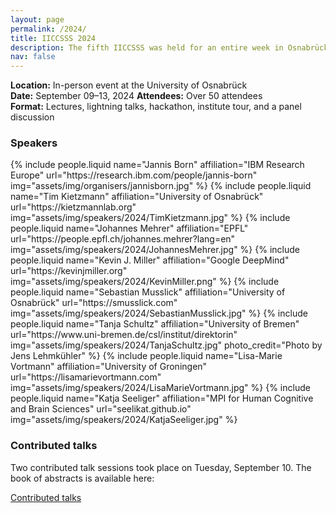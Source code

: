 ```yaml
---
layout: page
permalink: /2024/
title: IICCSSS 2024
description: The fifth IICCSSS was held for an entire week in Osnabrück, Germany - a hub for Cognitive Science!
nav: false
---
```



**Location:** In-person event at the University of Osnabrück  
**Date:** September 09–13, 2024 
**Attendees:** Over 50 attendees  
**Format:** Lectures, lightning talks, hackathon, institute tour, and a panel discussion


### Speakers

<div class="projects">
  <div class="container">
      <div class="row row-cols-1 row-cols-md-3">
      {% include people.liquid name="Jannis Born" affiliation="IBM Research Europe" url="https://research.ibm.com/people/jannis-born" img="assets/img/organisers/jannisborn.jpg" %}
      {% include people.liquid name="Tim Kietzmann" affiliation="University of Osnabrück" url="https://kietzmannlab.org" img="assets/img/speakers/2024/TimKietzmann.jpg" %}
      {% include people.liquid name="Johannes Mehrer" affiliation="EPFL" url="https://people.epfl.ch/johannes.mehrer?lang=en" img="assets/img/speakers/2024/JohannesMehrer.jpg" %}
      {% include people.liquid name="Kevin J. Miller" affiliation="Google DeepMind" url="https://kevinjmiller.org" img="assets/img/speakers/2024/KevinMiller.png" %}
      {% include people.liquid name="Sebastian Musslick" affiliation="University of Osnabrück" url="https://smusslick.com" img="assets/img/speakers/2024/SebastianMusslick.jpg" %}
      {% include people.liquid name="Tanja Schultz" affiliation="University of Bremen" url="https://www.uni-bremen.de/csl/institut/direktorin" img="assets/img/speakers/2024/TanjaSchultz.jpg" photo_credit="Photo by Jens Lehmkühler" %}
      {% include people.liquid name="Lisa-Marie Vortmann" affiliation="University of Groningen" url="https://lisamarievortmann.com" img="assets/img/speakers/2024/LisaMarieVortmann.jpg" %}
      {% include people.liquid name="Katja Seeliger" affiliation="MPI for Human Cognitive and Brain Sciences" url="seelikat.github.io" img="assets/img/speakers/2024/KatjaSeeliger.jpg" %}
      </div>
  </div>
</div>



### Contributed talks

Two contributed talk sessions took place on Tuesday, September 10. The book of abstracts is available here:

[Contributed talks](/assets/pdf/2024-abstracts-book.pdf)


